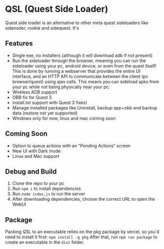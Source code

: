 # QSL (Quest Side Loader)

Quest side loader is an alternative to other meta quest sideloaders like sidenoder, rookie and sidequest.
It's 

## Features

 - Single exe, no installers (although it will download adb if not present)
- Run the sideloader through the browser, meaning you can run the sideloader using your pc, android device, or even from the quest itself! This is done by running a webserver that provides the entire UI interface, and an HTTP API to communicate between the client (pc browser/quest) using ajax calls. This means you can sideload apks from your pc while not being physically near your pc.
- Wireless ADB support
- OBB fix for Quest 3
- install.txt support with Quest 3 fixes!
- Manage installed packages like Uninstall, backup app+obb and backup data (restore not yet supported)
- Windows only for now, linux and mac coming soon

## Coming Soon
- Option to queue actions with an "Pending Actions" screen
- New UI with Dark mode
- Linux and Mac support

## Debug and Build
1. Clone the repo to your pc
2. Run `npm i` to install dependencies
3. Run `node index.js` to run the server
4. After downloading dependencies, choose the correct URL to open the WebUI

## Package
Packing QSL to an executable relies on the pkg package by vercel, so you'd need to install it first:
`npm install -g pkg`
After that, run `npm run package` to create an executable in the `dist` folder.